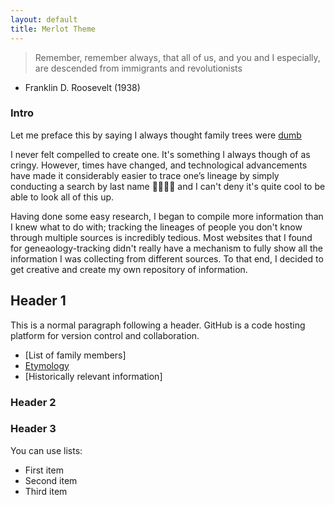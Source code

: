 ```yaml
---
layout: default
title: Merlot Theme
---
```

> Remember, remember always, that all of us, and you and I especially, are descended from immigrants and revolutionists

- Franklin D. Roosevelt (1938)

### Intro

Let me preface this by saying I always thought family trees were <ins>dumb</ins> 

I never felt compelled to create one. It's something I always though of as cringy. However, times have changed, and technological advancements have made it considerably easier to trace one’s lineage by simply conducting a search by last name 🔎🕵🏻‍♂️ and I can't deny it's quite cool to be able to look all of this up.

Having done some easy research, I began to compile more information than I knew what to do with; tracking the lineages of people you don't know through multiple sources is incredibly tedious. Most websites that I found for geneaology-tracking didn't really have a mechanism to fully show all the information I was collecting from different sources. To that end, I decided to get creative and create my own repository of information.

## Header 1

This is a normal paragraph following a header. GitHub is a code hosting platform for version control and collaboration.

*   [List of family members]
*   [Etymology](etymology.md)
*   [Historically relevant information]




### Header 2


### Header 3

You can use lists:

- First item
- Second item
- Third item
